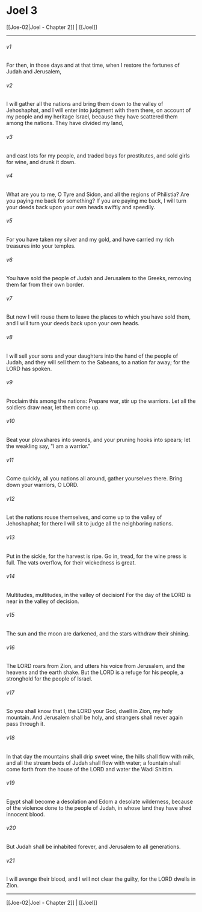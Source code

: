 # Joel 3

[[Joe-02|Joel - Chapter 2]] | [[Joel]]
***

###### v1
For then, in those days and at that time, when I restore the fortunes of Judah and Jerusalem,
###### v2
I will gather all the nations and bring them down to the valley of Jehoshaphat, and I will enter into judgment with them there, on account of my people and my heritage Israel, because they have scattered them among the nations. They have divided my land,
###### v3
and cast lots for my people, and traded boys for prostitutes, and sold girls for wine, and drunk it down.
###### v4
What are you to me, O Tyre and Sidon, and all the regions of Philistia? Are you paying me back for something? If you are paying me back, I will turn your deeds back upon your own heads swiftly and speedily.
###### v5
For you have taken my silver and my gold, and have carried my rich treasures into your temples.
###### v6
You have sold the people of Judah and Jerusalem to the Greeks, removing them far from their own border.
###### v7
But now I will rouse them to leave the places to which you have sold them, and I will turn your deeds back upon your own heads.
###### v8
I will sell your sons and your daughters into the hand of the people of Judah, and they will sell them to the Sabeans, to a nation far away; for the LORD has spoken.
###### v9
Proclaim this among the nations: Prepare war, stir up the warriors. Let all the soldiers draw near, let them come up.
###### v10
Beat your plowshares into swords, and your pruning hooks into spears; let the weakling say, "I am a warrior."
###### v11
Come quickly, all you nations all around, gather yourselves there. Bring down your warriors, O LORD.
###### v12
Let the nations rouse themselves, and come up to the valley of Jehoshaphat; for there I will sit to judge all the neighboring nations.
###### v13
Put in the sickle, for the harvest is ripe. Go in, tread, for the wine press is full. The vats overflow, for their wickedness is great.
###### v14
Multitudes, multitudes, in the valley of decision! For the day of the LORD is near in the valley of decision.
###### v15
The sun and the moon are darkened, and the stars withdraw their shining.
###### v16
The LORD roars from Zion, and utters his voice from Jerusalem, and the heavens and the earth shake. But the LORD is a refuge for his people, a stronghold for the people of Israel.
###### v17
So you shall know that I, the LORD your God, dwell in Zion, my holy mountain. And Jerusalem shall be holy, and strangers shall never again pass through it.
###### v18
In that day the mountains shall drip sweet wine, the hills shall flow with milk, and all the stream beds of Judah shall flow with water; a fountain shall come forth from the house of the LORD and water the Wadi Shittim.
###### v19
Egypt shall become a desolation and Edom a desolate wilderness, because of the violence done to the people of Judah, in whose land they have shed innocent blood.
###### v20
But Judah shall be inhabited forever, and Jerusalem to all generations.
###### v21
I will avenge their blood, and I will not clear the guilty, for the LORD dwells in Zion.

***

[[Joe-02|Joel - Chapter 2]] | [[Joel]]
